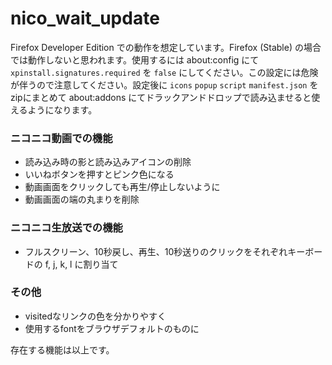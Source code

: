 # nico_wait_update

Firefox Developer Edition での動作を想定しています。Firefox (Stable) の場合では動作しないと思われます。使用するには about:config にて `xpinstall.signatures.required` を `false` にしてください。この設定には危険が伴うので注意してください。設定後に `icons` `popup` `script` `manifest.json` をzipにまとめて about:addons にてドラックアンドドロップで読み込ませると使えるようになります。

### ニコニコ動画での機能

- 読み込み時の影と読み込みアイコンの削除
- いいねボタンを押すとピンク色になる
- 動画画面をクリックしても再生/停止しないように
- 動画画面の端の丸まりを削除

### ニコニコ生放送での機能

- フルスクリーン、10秒戻し、再生、10秒送りのクリックをそれぞれキーボードの f, j, k, l に割り当て

### その他

- visitedなリンクの色を分かりやすく
- 使用するfontをブラウザデフォルトのものに

存在する機能は以上です。
